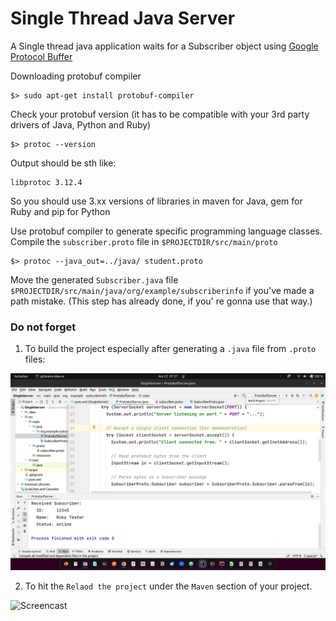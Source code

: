 Single Thread Java Server
=========================

A Single thread java application waits for a Subscriber object using [Google Protocol Buffer](https://protobuf.dev/)

Downloading protobuf compiler

~~~shell
$> sudo apt-get install protobuf-compiler
~~~

Check your protobuf version (it has to be compatible with your 3rd party drivers of Java, Python and Ruby)

~~~shell
$> protoc --version
~~~
Output should be sth like:
~~~shell
libprotoc 3.12.4
~~~
So you should use 3.xx versions of libraries in maven for Java, gem for Ruby and pip for Python

Use protobuf compiler to generate specific programming language classes. Compile the `subscriber.proto` file in `$PROJECTDIR/src/main/proto`
~~~shell
$> protoc --java_out=../java/ student.proto
~~~

Move the generated `Subscriber.java` file `$PROJECTDIR/src/main/java/org/example/subscriberinfo` if you've made a path mistake. (This step has already done, if you' re gonna use that way.)

### Do not forget ###

 1. To build the project especially after generating a `.java` file from `.proto` files:

![Screenshot](https://github.com/ismailhakkituran/SingleThreadJavaServer/blob/main/Build%20the%20project.png)

 2. To hit the `Relaod the project` under the `Maven` section of your project.

![Screencast](https://drive.google.com/file/d/1LWR6-pPXQYZVl3mUMHYXIEd0MF7opCE7/view?usp=sharing)
